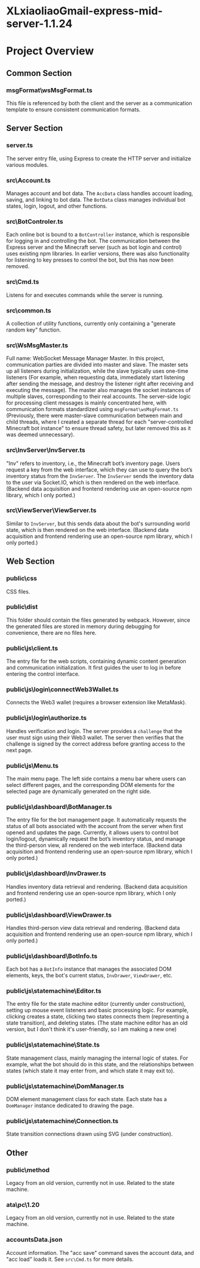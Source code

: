 # XLxiaoliaoGmail-express-mid-server-1.1.24

# Project Overview

## Common Section

### msgFormat\wsMsgFormat.ts  
This file is referenced by both the client and the server as a communication template to ensure consistent communication formats.

## Server Section

### server.ts  
The server entry file, using Express to create the HTTP server and initialize various modules.

### src\Account.ts  
Manages account and bot data. The `AccData` class handles account loading, saving, and linking to bot data. The `BotData` class manages individual bot states, login, logout, and other functions.

### src\BotControler.ts  
Each online bot is bound to a `BotController` instance, which is responsible for logging in and controlling the bot. The communication between the Express server and the Minecraft server (such as bot login and control) uses existing npm libraries. In earlier versions, there was also functionality for listening to key presses to control the bot, but this has now been removed.

### src\Cmd.ts  
Listens for and executes commands while the server is running.

### src\common.ts  
A collection of utility functions, currently only containing a "generate random key" function.

### src\WsMsgMaster.ts  
Full name: WebSocket Message Manager Master. In this project, communication parties are divided into master and slave. The master sets up all listeners during initialization, while the slave typically uses one-time listeners (For example, when requesting data, immediately start listening after sending the message, and destroy the listener right after receiving and executing the message). The master also manages the socket instances of multiple slaves, corresponding to their real accounts. The server-side logic for processing client messages is mainly concentrated here, with communication formats standardized using `msgFormat\wsMsgFormat.ts` (Previously, there were master-slave communication between main and child threads, where I created a separate thread for each "server-controlled Minecraft bot instance" to ensure thread safety, but later removed this as it was deemed unnecessary).

### src\InvServer\InvServer.ts  
"Inv" refers to inventory, i.e., the Minecraft bot’s inventory page. Users request a key from the web interface, which they can use to query the bot’s inventory status from the `InvServer`. The `InvServer` sends the inventory data to the user via Socket.IO, which is then rendered on the web interface. (Backend data acquisition and frontend rendering use an open-source npm library, which I only ported.)

### src\ViewServer\ViewServer.ts  
Similar to `InvServer`, but this sends data about the bot's surrounding world state, which is then rendered on the web interface. (Backend data acquisition and frontend rendering use an open-source npm library, which I only ported.)

## Web Section

### public\css  
CSS files.

### public\dist  
This folder should contain the files generated by webpack. However, since the generated files are stored in memory during debugging for convenience, there are no files here.

### public\js\client.ts  
The entry file for the web scripts, containing dynamic content generation and communication initialization. It first guides the user to log in before entering the control interface.

### public\js\login\connectWeb3Wallet.ts  
Connects the Web3 wallet (requires a browser extension like MetaMask).

### public\js\login\authorize.ts  
Handles verification and login. The server provides a `challenge` that the user must sign using their Web3 wallet. The server then verifies that the challenge is signed by the correct address before granting access to the next page.

### public\js\Menu.ts  
The main menu page. The left side contains a menu bar where users can select different pages, and the corresponding DOM elements for the selected page are dynamically generated on the right side.

### public\js\dashboard\BotManager.ts  
The entry file for the bot management page. It automatically requests the status of all bots associated with the account from the server when first opened and updates the page. Currently, it allows users to control bot login/logout, dynamically request the bot’s inventory status, and manage the third-person view, all rendered on the web interface. (Backend data acquisition and frontend rendering use an open-source npm library, which I only ported.)

### public\js\dashboard\InvDrawer.ts  
Handles inventory data retrieval and rendering. (Backend data acquisition and frontend rendering use an open-source npm library, which I only ported.)

### public\js\dashboard\ViewDrawer.ts  
Handles third-person view data retrieval and rendering. (Backend data acquisition and frontend rendering use an open-source npm library, which I only ported.)

### public\js\dashboard\BotInfo.ts  
Each bot has a `BotInfo` instance that manages the associated DOM elements, keys, the bot's current status, `InvDrawer`, `ViewDrawer`, etc.

### public\js\statemachine\Editor.ts  
The entry file for the state machine editor (currently under construction), setting up mouse event listeners and basic processing logic. For example, clicking creates a state, clicking two states connects them (representing a state transition), and deleting states. (The state machine editor has an old version, but I don't think it's user-friendly, so I am making a new one)

### public\js\statemachine\State.ts  
State management class, mainly managing the internal logic of states. For example, what the bot should do in this state, and the relationships between states (which state it may enter from, and which state it may exit to).

### public\js\statemachine\DomManager.ts  
DOM element management class for each state. Each state has a `DomManager` instance dedicated to drawing the page.

### public\js\statemachine\Connection.ts  
State transition connections drawn using SVG (under construction).

## Other

### public\method  
Legacy from an old version, currently not in use. Related to the state machine.

### ata\pc\1.20  
Legacy from an old version, currently not in use. Related to the state machine.

### accountsData.json  
Account information. The "acc save" command saves the account data, and "acc load" loads it. See `src\Cmd.ts` for more details.
